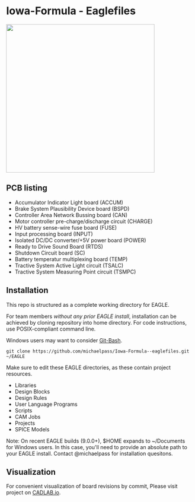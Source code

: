 Iowa-Formula - Eaglefiles
==========================

<img src="https://github.com/michaelpass/Iowa-Formula--eaglefiles/blob/master/iowaformulalogo.png" width="400" height="400"></img>

PCB listing
-----------
- Accumulator Indicator Light board (ACCUM)
- Brake System Plausibility Device board (BSPD)
- Controller Area Network Bussing board (CAN)
- Motor controller pre-charge/discharge circuit (CHARGE)
- HV battery sense-wire fuse board (FUSE)
- Input processing board (INPUT)
- Isolated DC/DC converter/+5V power board (POWER)
- Ready to Drive Sound Board (RTDS)
- Shutdown Circuit board (SC)
- Battery temperatur multiplexing board (TEMP)
- Tractive System Active Light circuit (TSALC)
- Tractive System Measuring Point circuit (TSMPC)

Installation
------------
This repo is structured as a complete working directory for EAGLE.

For team members *without any prior EAGLE install*, installation can be achieved by cloning repository into
home directory. For code instructions, use POSIX-compliant command line.

Windows users may want to consider [Git-Bash](https://git-scm.com/download/win). 

`git clone https://github.com/michaelpass/Iowa-Formula--eaglefiles.git ~/EAGLE`

Make sure to edit these EAGLE directories, as these contain project resources. 

- Libraries
- Design Blocks
- Design Rules
- User Language Programs
- Scripts
- CAM Jobs
- Projects
- SPICE Models

Note: On recent EAGLE builds (9.0.0+), $HOME expands to ~/Documents for Windows
users. In this case, you'll need to provide an absolute path to your EAGLE
install. Contact @michaelpass for installation quesitons.

Visualization
-------------
For convenient visualization of board revisions by commit, 
Please visit project on [CADLAB.io](https://cadlab.io/project/1663).

